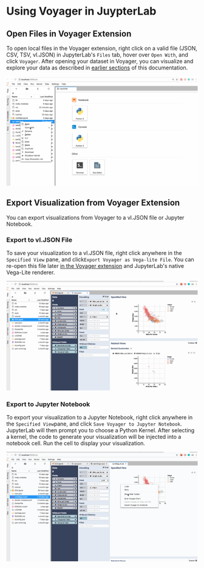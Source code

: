 # Using Voyager in JuypterLab

## **Open Files in Voyager Extension**

To open local files in the Voyager extension, right click on a valid file \(JSON, CSV, TSV, vl.JSON\) in JupyterLab's `Files` tab, hover over `Open With`, and click `Voyager`. After opening your dataset in Voyager, you can visualize and explore your data as described in [earlier sections](https://github.com/vega/voyager-docs/tree/d3786f83366a597c44a2a2b9895ad58d7db6d039/visualizing-data/README.md) of this documentation.

![](.gitbook/assets/openingvoyager.gif)

## Export Visualization from Voyager Extension

You can export visualizations from Voyager to a vl.JSON file or Jupyter Notebook.

### Export to vl.JSON File

To save your visualization to a vl.JSON file, right click anywhere in the `Specified View` pane, and click`Export Voyager as Vega-lite File`. You can re-open this file later [in the Voyager extension](using-voyager-in-juypterlab.md#open-files-in-voyager-extension) and JupyterLab's native Vega-Lite renderer.

![Save specified visualization to vl.JSON file](.gitbook/assets/exportvoyager1.gif)

### Export to Jupyter Notebook

To export your visualization to a Jupyter Notebook, right click anywhere in the `Specified View`pane, and click `Save Voyager to Jupyter Notebook`. JupyterLab will then prompt you to choose a Python Kernel. After selecting a kernel, the code to generate your visualization will be injected into a notebook cell. Run the cell to display your visualization.

![](.gitbook/assets/exportcode.gif)

